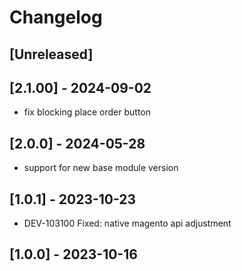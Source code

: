 # Changelog

## [Unreleased]

## [2.1.00] - 2024-09-02
- fix blocking place order button

## [2.0.0] - 2024-05-28
- support for new base module version

## [1.0.1] - 2023-10-23
- DEV-103100 Fixed: native magento api adjustment

## [1.0.0] - 2023-10-16
